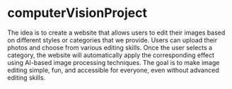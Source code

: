 # computerVisionProject

The idea is to create a website that allows users to edit their images based on different styles or categories that we provide. Users can upload their photos and choose from various editing skills.
Once the user selects a category, the website will automatically apply the corresponding effect using AI-based image processing techniques. The goal is to make image editing simple, fun, and accessible for everyone, even without advanced editing skills.
